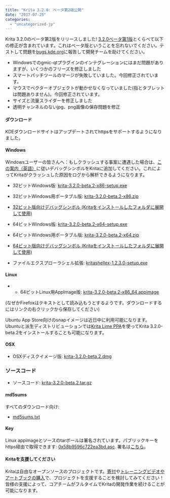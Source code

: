 ```yaml
---
title: "Krita 3.2.0: ベータ第2版公開"
date: "2017-07-25"
categories: 
  - "uncategorized-jp"
---
```


Krita 3.2.0のベータ第2版をリリースしました! [3.2.0ベータ第1版](https://krita.org/jp/item/krita-3-2-beta-1-released-jp/)とくらべて以下の修正が含まれています。これはベータ版ということを忘れないでください。テストして問題を[bugs.kde.org](https://bugs.kde.org)に報告して開発チームを助けてください。

- Windowsでのgmic-qtプラグインのインテグレーションにはまだ問題がありますが、いくつかのフリーズを修正しました
- スマートパッチツールのマージが失敗していました。今回修正されています。
- マウスでベクターオブジェクトが動かせなくなっていました(指とタブレットは問題ありません)。今回修正されています。
- サイズと流量スライダーを修正しました
- 透明チャンネルのないjpg、png画像の保存問題を修正

#### ダウンロード

KDEダウンロードサイトはアップデートされてhttpsをサポートするようになりました。

#### Windows

Windowsユーザーの皆さんへ：もしクラッシュする事案に遭遇した場合は、[この案内（英語）](https://docs.krita.org/Dr._Mingw_debugger)に従いデバッグシンボルをKritaに追加してください。これによってKritaがクラッシュした原因をログから解析できるようになります。

- 32ビットWindows版: [krita-3.2.0-beta.2-x86-setup.exe](https://download.kde.org/unstable/krita/3.2.0-beta.2/krita-3.2.0-beta.2-x86-setup.exe)
- 32ビットWindows用ポータブル版: [krita-3.2.0-beta.2-x86.zip](https://download.kde.org/unstable/krita/3.2.0-beta.2/krita-3.2.0-beta.2-x86.zip)
- [32ビット版向けデバッグシンボル (Kritaをインストールしたフォルダに展開して使用)](https://download.kde.org/unstable/krita/3.2.0-beta.2/krita-3.2.0-beta.2-x86-dbg.zip)

- 64ビットWindows版: [krita-3.2.0-beta.2-x64-setup.exe](https://download.kde.org/unstable/krita/3.2.0-beta.2/krita-3.2.0-beta.2-x64-setup.exe)
- 64ビットWindows用ポータブル版: [krita-3.2.0-beta.2-x64.zip](https://download.kde.org/unstable/krita/3.2.0-beta.2/krita-3.2.0-beta.2-x64.zip)
- [64ビット版向けデバッグシンボル (Kritaをインストールしたフォルダに展開して使用)](https://download.kde.org/unstable/krita/3.2.0-beta.2/krita-3.2.0-beta.2-x64-dbg.zip)

- ファイルエクスプローラシェル拡張: [kritashellex-1.2.3.0-setup.exe](https://download.kde.org/stable/krita/kritashellex-1.2.3.0-setup.exe)

#### Linux

- - 64ビットLinux用AppImage版: [krita-3.2.0-beta.2-x86_64.appimage](https://download.kde.org/unstable/krita/3.2.0-beta.2/krita-3.2.0-beta.2-x86_64.appimage)

(なぜかFirefoxはテキストとして読み込もうとするようです。ダウンロードするにはリンクの右クリックから保存してください)

Ubuntu App Store向けのsnapイメージは近日中に利用可能になります。 Ubuntuと派生ディストリビューションでは[Krita Lime PPA](https://launchpad.net/~kritalime/+archive/ubuntu/ppa)を使ってKrita 3.2.0-beta.2をインストールすることも可能になります。

#### OSX

- OSXディスクイメージ版: [krita-3.2.0-beta.2.dmg](https://download.kde.org/unstable/krita/3.2.0-beta.2/krita-3.2.0-beta.2.dmg)

### ソースコード

- ソースコード: [krita-3.2.0-beta.2.tar.gz](https://download.kde.org/unstable/krita/3.2.0-beta.2/krita-3.2.0-beta.2.tar.gz)

#### md5sums

すべてのダウンロード向け:

- [md5sums.txt](https://download.kde.org/unstable/krita/3.2.0-beta.2/md5sums.txt)

#### Key

Linux appimageとソースのtarボールは署名されています。パブリックキーをhttps経由で取得できます: [0x58b9596c722ea3bd.asc](https://share.kde.org/index.php/s/fJ99V5mZvuyD0z8). 署名は[こちら](http://download.kde.org/unstable/krita/3.2.0-beta.2/)。

#### Kritaを支援してください

Kritaは自由なオープンソースのプロジェクトです。[寄付](https://krita.org/jp/support-us-jp/donations-jp/)や[トレーニングビデオやアートブックの購入](https://krita.org/jp/support-us-jp/shop-jp/)で、プロジェクトを支援することを検討してみてください！皆様の支援によって、コアチームがフルタイムでKritaの開発作業を続けることが可能になります。
